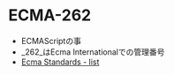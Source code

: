 # ECMA-262

-   ECMAScriptの事
-   _262_はEcma Internationalでの管理番号
-   [Ecma Standards - list](http://www.ecma-international.org/publications/standards/Standard.htm "Ecma Standards - list")
